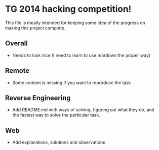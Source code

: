 TG 2014 hacking competition!
============================

This file is mostly intended for keeping some idea of the progress on making this project complete.


Overall
-------
* Needs to look nice (I need to learn to use mardown the proper way)

Remote
------
* Some content is missing if you want to reproduce the task

Reverse Engineering
-------------------
* Add README.md with ways of solving, figuring out what they do, and the fastest way to solve the particular task.

Web
---
* Add explanations, solutions and observations
